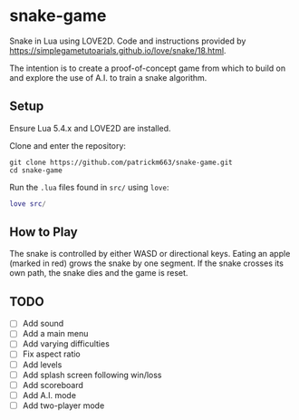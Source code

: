 # snake-game

Snake in Lua using LOVE2D. Code and instructions provided by https://simplegametutoarials.github.io/love/snake/18.html. 

The intention is to create a proof-of-concept game from which to build on and explore the use of A.I. to train a snake algorithm.

## Setup
Ensure Lua 5.4.x and LOVE2D are installed.

Clone and enter the repository:
```
git clone https://github.com/patrickm663/snake-game.git
cd snake-game
```

Run the `.lua` files found in `src/` using `love`:
```lua
love src/
```

## How to Play
The snake is controlled by either WASD or directional keys. Eating an apple (marked in red) grows the snake by one segment. If the snake crosses its own path, the snake dies and the game is reset.

## TODO
- [ ] Add sound
- [ ] Add a main menu
- [ ] Add varying difficulties
- [ ] Fix aspect ratio
- [ ] Add levels
- [ ] Add splash screen following win/loss
- [ ] Add scoreboard
- [ ] Add A.I. mode
- [ ] Add two-player mode
